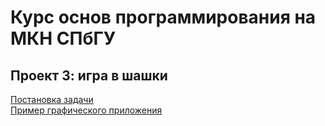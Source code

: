 # Курс основ программирования на МКН СПбГУ
## Проект 3: игра в шашки

[Постановка задачи](./TASK.md) \
[Пример графического приложения](https://github.com/bravit/klock/)
